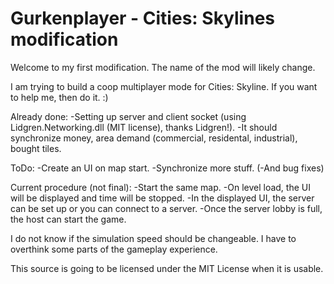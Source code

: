 # Gurkenplayer - Cities: Skylines modification
Welcome to my first modification. The name of the mod will likely change.

I am trying to build a coop multiplayer mode for Cities: Skyline.
If you want to help me, then do it. :)

Already done:
-Setting up server and client socket (using Lidgren.Networking.dll (MIT license), thanks Lidgren!).
-It should synchronize money, area demand (commercial, residental, industrial), bought tiles.

ToDo:
-Create an UI on map start.
-Synchronize more stuff.
(-And bug fixes)

Current procedure (not final):
-Start the same map.
-On level load, the UI will be displayed and time will be stopped.
-In the displayed UI, the server can be set up or you can connect to a server.
-Once the server lobby is full, the host can start the game.

I do not know if the simulation speed should be changeable. I have to overthink some parts of the gameplay experience.

This source is going to be licensed under the MIT License when it is usable.

